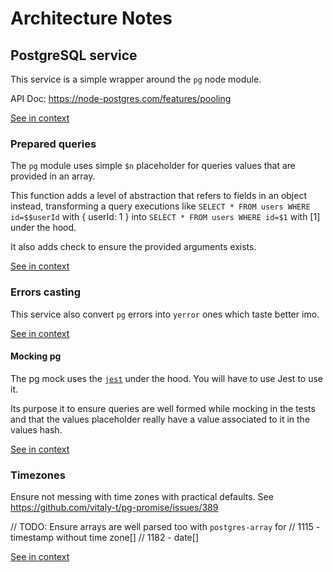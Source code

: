 [//]: # ( )
[//]: # (This file is automatically generated by the `jsarch`)
[//]: # (module. Do not change it elsewhere, changes would)
[//]: # (be overriden.)
[//]: # ( )
# Architecture Notes



## PostgreSQL service

This service is a simple wrapper around the `pg` node module.

API Doc: https://node-postgres.com/features/pooling

[See in context](./src/pg.ts#L59-L64)



### Prepared queries

The `pg` module uses simple `$n` placeholder for queries values
 that are provided in an array.

 This function adds a level of abstraction that refers to fields
 in an object instead, transforming a query executions like
 `SELECT * FROM users WHERE id=$$userId` with { userId: 1 }
 into `SELECT * FROM users WHERE id=$1` with [1] under the
 hood.

It also adds check to ensure the provided arguments exists.

[See in context](./src/pg.ts#L213-L225)



### Errors casting

This service also convert `pg` errors into `yerror` ones which taste
 better imo.

[See in context](./src/pg.ts#L248-L252)



#### Mocking pg

The pg mock uses the [`jest`](https://jestjs.io) under the hood.
 You will have to use Jest to use it.

Its purpose it to ensure queries are well formed while mocking
 in the tests and that the values placeholder really have a value
 associated to it in the values hash.

[See in context](./src/pg.mock.ts#L7-L15)



### Timezones

Ensure not messing with time zones with practical defaults.
See https://github.com/vitaly-t/pg-promise/issues/389

// TODO: Ensure arrays are well parsed too with `postgres-array` for
// 1115 - timestamp without time zone[]
// 1182 - date[]

[See in context](./src/pg.ts#L10-L18)

